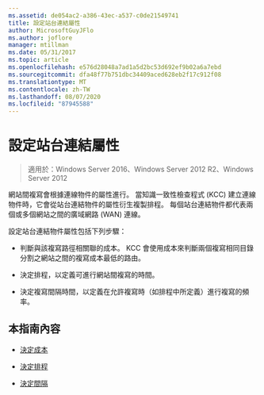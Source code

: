 ```yaml
---
ms.assetid: de054ac2-a386-43ec-a537-c0de21549741
title: 設定站台連結屬性
author: MicrosoftGuyJFlo
ms.author: joflore
manager: mtillman
ms.date: 05/31/2017
ms.topic: article
ms.openlocfilehash: e576d28048a7ad1a5d2bc53d692ef9b02a6a7ebd
ms.sourcegitcommit: dfa48f77b751dbc34409aced628eb2f17c912f08
ms.translationtype: MT
ms.contentlocale: zh-TW
ms.lasthandoff: 08/07/2020
ms.locfileid: "87945588"
---
```

# <a name="setting-site-link-properties"></a>設定站台連結屬性

>適用於：Windows Server 2016、Windows Server 2012 R2、Windows Server 2012

網站間複寫會根據連線物件的屬性進行。 當知識一致性檢查程式 (KCC) 建立連線物件時，它會從站台連結物件的屬性衍生複製排程。 每個站台連結物件都代表兩個或多個網站之間的廣域網路 (WAN) 連線。

設定站台連結物件屬性包括下列步驟：

-   判斷與該複寫路徑相關聯的成本。 KCC 會使用成本來判斷兩個複寫相同目錄分割之網站之間的複寫成本最低的路由。

-   決定排程，以定義可進行網站間複寫的時間。

-   決定複寫間隔時間，以定義在允許複寫時（如排程中所定義）進行複寫的頻率。

## <a name="in-this-guide"></a>本指南內容

-   [決定成本](../../ad-ds/plan/Determining-the-Cost.md)

-   [決定排程](../../ad-ds/plan/Determining-the-Schedule.md)

-   [決定間隔](../../ad-ds/plan/Determining-the-Interval.md)



